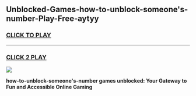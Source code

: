 
## Unblocked-Games-how-to-unblock-someone's-number-Play-Free-aytyy
<h3>
<a href="https://premium76.site?title=how-to-unblock-someone's-number&ref=20M">CLICK TO PLAY</a></h3>
<hr>

<h3>
<a href="https://premium76.site?title=how-to-unblock-someone's-number&ref=20M">CLICK 2 PLAY</a>
  
</h3>

<a href="https://premium76.site?title=how-to-unblock-someone's-number&ref=19M"><img src="https://clearcache.store/games.png"></a>


**how-to-unblock-someone's-number games unblocked: Your Gateway to Fun and Accessible Online Gaming**
